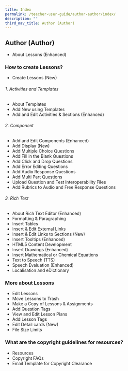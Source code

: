 ```yaml
---
title: Index
permalink: /teacher-user-guide/author-author/index/
description: ""
third_nav_title: Author (Author)
---
```

## Author (Author)
* About Lessons (Enhanced)

### How to create Lessons?
* Create Lessons (New)

###### 1. Activities and Templates
* About Templates
* Add New using Templates
* Add and Edit Activities & Sections (Enhanced)

######  2. Component
* Add and Edit Components (Enhanced)
* Add Display (New)
* Add Multiple Choice Questions
* Add Fill in the Blank Questions
* Add Click and Drop Questions
* Add Error Editing Questions
* Add Audio Response Questions
* Add Multi Part Questions
* Upload Question and Test Interoperability Files
* Add Rubrics to Audio and Free Response Questions

###### 3. Rich Text
* About Rich Text Editor (Enhanced)
* Formatting & Paragraphing
* Insert Tables
* Insert & Edit External Links
* Insert & Edit Links to Sections (New)
* Insert Tooltips (Enhanced)
* HTML5 Content Development
* Insert Drawings (Enhanced)
* Insert Mathematical or Chemical Equations
* Text to Speech (TTS)
* Speech Evaluation (Enhanced)
* Localisation and eDictionary

### More about Lessons
* Edit Lessons
* Move Lessons to Trash
* Make a Copy of Lessons & Assignments
* Add Question Tags
* View and Edit Lesson Plans
* Add Lesson Tags
* Edit Detail cards (New)
* File Size Limits

### What are the copyright guidelines for resources?
* Resources
* Copyright FAQs
* Email Template for Copyright Clearance